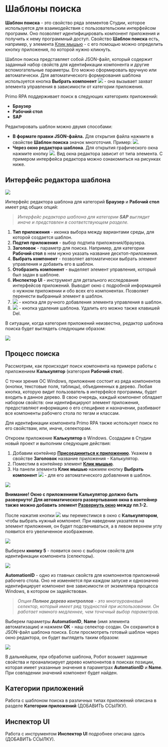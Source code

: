 # Шаблоны поиска

**Шаблон поиска** - это свойство ряда элементов Студии, которое используется для взаимодействия с пользовательским интерфейсом программ. Оно позволяет идентифицировать компонент приложения и получить к нему программный доступ. Свойство **Шаблон поиска** есть, например, у элемента [Клик мышью](https://docs.primo-rpa.ru/primo-rpa/g_elements/osnovnye-elementy/els_uiinteraction/el_click) - с его помощью можно определить кнопку приложения, по которой нужно кликнуть. 

Шаблон поиска представляет собой JSON-файл, который содержит заданный набор свойств для идентификации компонента и другие вспомогательные параметры. Его можно сформировать вручную или автоматически. Для автоматического формирования шаблона используется кнопка **Выбрать компонент** ![](<../../../.gitbook/assets/image (794).png>) - она вызывает захват элемента управления в зависимости от категории приложения. 

Primo RPA поддерживает поиск в следующих категориях приложений:

* **Браузер**
* **Рабочий стол**
* **SAP** 

Редактировать шаблон можно двумя способами:
* **В формате правки JSON-файла.** Для открытия файла нажмите в свойстве **Шаблон поиска** значок многоточия. Пример: ![](<../../../.gitbook/assets/Шаблон поиска. Многоточие (2).png>). 
* **Через окно редактора шаблона**. Для открытия графического окна нажмите кнопку ![](<../../../.gitbook/assets/image (516) (1) (2) (1) (1) (2) (2).png>). Вид окна редактора зависит от типа элемента. С примером интерфейса редактора можно ознакомиться на рисунках ниже.

## Интерфейс редактора шаблона

![](<../../../.gitbook/assets/Шаблон поиска. Интерфейс редактора.png>)

Интерфейс редактора шаблона для категорий **Браузер** и **Рабочий стол** имеет ряд общих опций:

> *Интерфейс редактора шаблона для категории **SAP** выглядит иначе и представлен в соответствующем разделе.*

1. **Тип приложения** - иконка выбора между вариантами среды, для которой создается шаблон.
2. **Подтип приложения** - выбор подтипа приложения/браузера.
3. **Заголовок** - параметр для поиска. Например, для категории **Рабочий стол** в нем нужно указать название десктоп-приложения.
4. **Выбрать компонент** - позволяет автоматически выбрать элемент управления и добавить его в шаблон.
5. **Отобразить компонент** - выделяет элемент управления, который был задан в шаблоне.
6. **Инспектор UI** - инструмент для детального исследования интерфейсов приложений. Выводит окно с подробной информацией о нужном приложении и обо всех его компонентах. Позволяет перенести выбранный элемент в шаблон.
7.  ![](<../../../.gitbook/assets/12 (2) (3) (1) (1) (1).png>) - кнопка для ручного добавления элемента управления в шаблон.
8. ![](<../../../.gitbook/assets/13 (1) (1) (2) (1) (1) (1).png>) - кнопка удаления шаблона. Удалить его можно также клавишей Del.

В ситуации, когда категория приложений неизвестна, редактор шаблона поиска будет выглядеть следующим образом:

![](<../../../.gitbook/assets/Шаблон поиска. Неизвестно.png>)

## Процесс поиска

Рассмотрим, как происходит поиск компонента на примере работы с приложением **Калькулятор** (категория **Рабочий стол**).

С точки зрения ОС Windows, приложение состоит из ряда компонентов (кнопки, текстовые поля, таблицы), объединенных в дерево. Любая кнопка, которую видит пользователь в интерфейсе программы, будет входить в данное дерево. В свою очередь, каждый компонент обладает набором свойств: они идентифицируют элемент приложения, предоставляют информацию о его специфике и назначении, разбивают все компоненты рабочего стола по тегам и классам.

Для идентификации компонента Primo RPA также использует поиск по его свойствам, или, иначе, селекторам. 

Откроем приложение **Калькулятор** в Windows. Создадим в Студии новый проект и выполним следующие действия:
1. Добавим контейнер [**Присоединиться к приложению**](https://docs.primo-rpa.ru/primo-rpa/g_elements/osnovnye-elementy/els_desktop/el_desktop_attach). Укажем в свойстве **Заголовок** название приложения - Калькулятор.
2. Поместим в контейнер элемент [**Клик мышью**](https://docs.primo-rpa.ru/primo-rpa/g_elements/osnovnye-elementy/els_uiinteraction/el_click). 
3. На панели элемента **Клик мышью** нажмем кнопку **Выбрать компонент** ![](<../../../.gitbook/assets/image (794).png>) - для его автоматического добавления в шаблон. 

![](<../../../.gitbook/assets/Шаблон поиска. Калькулятор.png>)
 
**Внимание! Окно с приложением **Калькулятор** должно быть развернуто! Для автоматического развертывания окна в контейнер также можно добавить элемент [**Развернуть окно**](https://docs.primo-rpa.ru/primo-rpa/g_elements/osnovnye-elementy/els_desktop/el_desktop_maximize) между пп.1-2.**

После нажатия кнопки ![](<../../../.gitbook/assets/image (794).png>) мы переместимся в окно с **Калькулятором**, чтобы выбрать нужный компонент. При наведении указателя на элемент приложения, он будет подсвечиваться, а в левом верхнем углу появится его увеличенное изображение. 

![](<../../../.gitbook/assets/Шаблон поиска. Выбор кнопки в Калькуляторе.png>)

Выберем **кнопку 5** - появится окно с выбором свойств для идентификации компонента (селекторы).

![](<../../../.gitbook/assets/Селекторы калькулятора.png>)

**AutomationID** - одно из главных свойств для компонентов приложений рабочего стола. Оно не изменяется при каждом запуске и однозначно идентифицирует компонент вне зависимости от экземпляра процесса Windows, в котором он задействован. 

> *Опция **Полное дерево контроллов** - это многоуровневый селектор, который имеет ряд трудностей при использовании. Он работает намного медленнее, чем точечный выбор параметров.*

Выберем параметры **AutomationID**, **Name** (имя элемента автоматизации) и нажмем **ОК** - наш селектор создан. Он сохранится в JSON-файл шаблона поиска. Если просмотреть готовый шаблон через окно редактора, он будет выглядеть таким образом:

![](<../../../.gitbook/assets/Готовый шаблон поиска.png>)

В дальнейшем, при обработке шаблона, Робот возьмет заданные свойства и проанализирует дерево компонентов в поисках позиции, которая имеет указанные значения в параметрах **AutomationID** и **Name**. При совпадении значений компонент будет найден.  

## Категории приложений

Работа с шаблоном поиска в различных типах приложений описана в разделе **Категории приложений** (ДОБАВИТЬ ССЫЛКУ). 

## Инспектор UI

Работа с инструментом **Инспектор UI** подробнее описана здесь (ДОБАВИТЬ ССЫЛКУ). 

